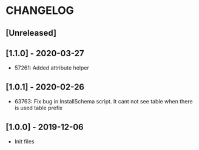 # CHANGELOG

## [Unreleased]

## [1.1.0] - 2020-03-27
* 57261: Added attribute helper

## [1.0.1] - 2020-02-26
- 63763: Fix bug in InstallSchema script. It cant not see table when there is used table prefix

## [1.0.0] - 2019-12-06
* Init files
